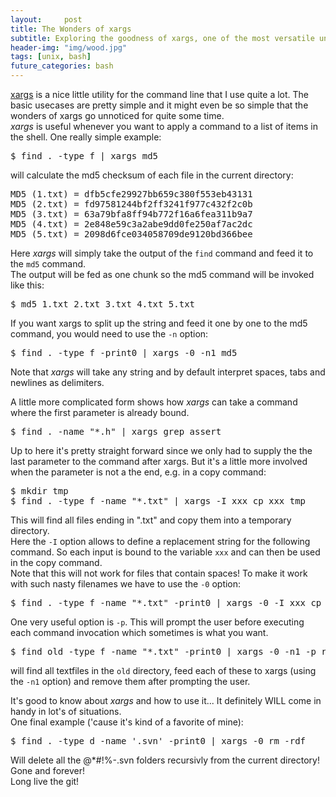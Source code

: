 ```yaml
---
layout:     post
title: The Wonders of xargs
subtitle: Exploring the goodness of xargs, one of the most versatile unix utilities.
header-img: "img/wood.jpg"
tags: [unix, bash]
future_categories: bash
---
```


[xargs](http://www.gnu.org/software/findutils/manual/html_node/find_html/Invoking-xargs.html) is a nice little utility for the command line that I use quite a lot. The basic usecases are pretty simple and it might even be so simple that the wonders of xargs go unnoticed for quite some time.  
_xargs_ is useful whenever you want to apply a command to a list of items in the shell. One really simple example:

<pre class="terminal">
$ find . -type f | xargs md5
</pre>

will calculate the md5 checksum of each file in the current directory:

<pre class="terminal">
MD5 (1.txt) = dfb5cfe29927bb659c380f553eb43131
MD5 (2.txt) = fd97581244bf2ff3241f977c432f2c0b
MD5 (3.txt) = 63a79bfa8ff94b772f16a6fea311b9a7
MD5 (4.txt) = 2e848e59c3a2abe9dd0fe250af7ac2dc
MD5 (5.txt) = 2098d6fce034058709de9120bd366bee
</pre>

Here _xargs_ will simply take the output of the `find` command and feed it to the `md5` command.  
The output will be fed as one chunk so the md5 command will be invoked like this:

<pre class="terminal">
$ md5 1.txt 2.txt 3.txt 4.txt 5.txt
</pre>

If you want xargs to split up the string and feed it one by one to the md5 command, you would need to use the `-n` option:

<pre class="terminal">
$ find . -type f -print0 | xargs -0 -n1 md5
</pre>

Note that _xargs_ will take any string and by default interpret spaces, tabs and newlines as delimiters.

A little more complicated form shows how _xargs_ can take a command where the first parameter is already bound.

<pre class="terminal">
$ find . -name "*.h" | xargs grep assert
</pre>

Up to here it's pretty straight forward since we only had to supply the the last parameter to the command after xargs. But it's a little more involved when the parameter is not a the end, e.g. in a copy command:

<pre class="terminal">
$ mkdir tmp
$ find . -type f -name "*.txt" | xargs -I xxx cp xxx tmp
</pre>

This will find all files ending in ".txt" and copy them into a temporary directory.  
Here the `-I` option allows to define a replacement string for the following command. So each input is bound to the variable `xxx` and can then be used in the copy command.  
Note that this will not work for files that contain spaces! To make it work with such nasty filenames we have to use the `-0` option:

<pre class="terminal">
$ find . -type f -name "*.txt" -print0 | xargs -0 -I xxx cp xxx tmp
</pre>

One very useful option is `-p`. This will prompt the user before executing each command invocation which sometimes is what you want.

<pre class="terminal">
$ find old -type f -name "*.txt" -print0 | xargs -0 -n1 -p rm
</pre>
will find all textfiles in the `old` directory, feed each of these to xargs (using the `-n1` option) and remove them after prompting the user.

It's good to know about _xargs_ and how to use it... It definitely WILL come in handy in lot's of situations.  
One final example ('cause it's kind of a favorite of mine):

<pre class="terminal">
$ find . -type d -name '.svn' -print0 | xargs -0 rm -rdf
</pre>

Will delete all the @*#!%-.svn folders recursivly from the current directory! Gone and forever!  
Long live the git!

